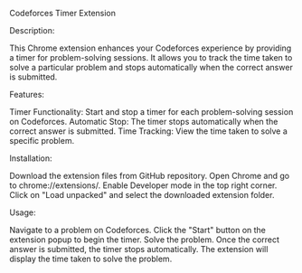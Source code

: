 Codeforces Timer Extension

Description:

This Chrome extension enhances your Codeforces experience by providing a timer for problem-solving sessions. It allows you to track the time taken to solve a particular problem and stops automatically when the correct answer is submitted.

Features:


Timer Functionality: Start and stop a timer for each problem-solving session on Codeforces.
Automatic Stop: The timer stops automatically when the correct answer is submitted.
Time Tracking: View the time taken to solve a specific problem.



Installation:

Download the extension files from GitHub repository.
Open Chrome and go to chrome://extensions/.
Enable Developer mode in the top right corner.
Click on "Load unpacked" and select the downloaded extension folder.


Usage:

Navigate to a problem on Codeforces.
Click the "Start" button on the extension popup to begin the timer.
Solve the problem. Once the correct answer is submitted, the timer stops automatically.
The extension will display the time taken to solve the problem.
